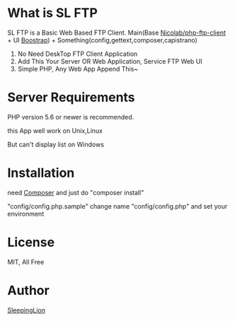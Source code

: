 # What is SL FTP

SL FTP is a Basic Web Based FTP Client.
Main(Base [Nicolab/php-ftp-client](https://github.com/Nicolab/php-ftp-client) + UI [Boostrap](http://getbootstrap.com)) + Something(config,gettext,composer,capistrano)

1. No Need DeskTop FTP Client Application
2. Add This Your Server OR Web Application, Service FTP Web UI
3. Simple PHP, Any Web App Append This~

# Server Requirements

PHP version 5.6 or newer is recommended.

this App well work on Unix,Linux  

But can't display list on Windows

# Installation

need [Composer](https://getcomposer.org)
and just do "composer install"

"config/config.php.sample" change name "config/config.php" and set your environment

# License

MIT, All Free


# Author

[SleepingLion](http://www.sleepinglion.pe.kr)
